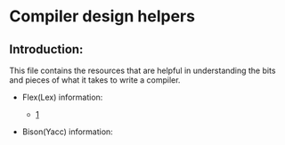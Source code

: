 # Compiler design helpers

Introduction:
-------------

This file contains the resources that are helpful in understanding the bits and
pieces of what it takes to write a compiler.

- Flex(Lex) information:
	- [1](http://web.eecs.utk.edu/~bvz/cs461s/flex/)


- Bison(Yacc) information:
